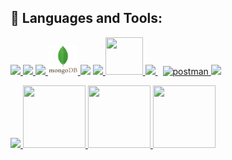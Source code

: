 ## 🚀 Languages and Tools:

<p align="left">
    <a href="https://www.w3.org/html/" target="_blank"> <img src="https://img.icons8.com/color/48/000000/html-5.png"/> </a>
    <a href="https://www.w3schools.com/css/" target="_blank"> <img src="https://img.icons8.com/color/48/000000/css3.png"/> </a> 
    <a href="https://developer.mozilla.org/en-US/docs/Web/JavaScript" target="_blank"> <img src="https://img.icons8.com/color/48/000000/javascript.png"/> </a>  
    <a href="https://www.mongodb.com/" target="_blank"> <img src="https://raw.githubusercontent.com/devicons/devicon/master/icons/mongodb/mongodb-original-wordmark.svg" alt="mongodb" width="48" height="48"/> </a> 
    <a href="https://www.php.net/" target="_blank"> <img src="https://img.icons8.com/fluency/50/000000/php.png"/></a>
    <a href="https://laravel.com/" target="_blank"> <img src="https://img.icons8.com/fluency/50/000000/laravel.png"/> </a>
    <a href="https://filamentphp.com/" target="_blank"> <img src="https://filamentphp.com/images/dog.svg" width="60" height="60"/> </a> 
    <a style="padding-right:8px;" href="https://www.mysql.com/" target="_blank"> <img src="https://img.icons8.com/fluent/50/000000/mysql-logo.png"/> </a>
    <a href="https://postman.com" target="_blank"> <img src="https://www.vectorlogo.zone/logos/getpostman/getpostman-icon.svg" alt="postman" width="45" height="45"/> </a>   
    <a href="https://git-scm.com/" target="_blank"> <img src="https://img.icons8.com/color/48/000000/git.png"/> </a> 
</p>
<p>
    <a href="https://vuejs.org/" target="_blank"> <img src="https://certification.vuejs.org/images/vue-badge.svg"/> </a>
    <a href="https://laravel-livewire.com/" target="_blank"> <img src="https://filamentphp.com/images/livewire.svg" width="100" height="100"/> </a> 
    <a href="https://alpinejs.dev/" target="_blank"> <img src="https://filamentphp.com/images/alpine.svg" width="100" height="100"/> </a> 
    <a href="https://tailwindcss.com/" target="_blank"> <img src="https://filamentphp.com/images/tailwind.svg" width="100" height="100"/> </a> 
</p>
